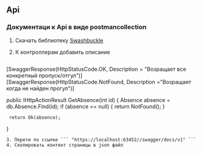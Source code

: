 ## Api
### Документаци к Api в виде postmancollection
1. Скачать библиотеку [Swashbuckle](https://github.com/domaindrivendev/Swashbuckle.WebApi)

2. К контроллерам добавить описание
   ```
  [SwaggerResponse(HttpStatusCode.OK, Description = "Возращает все конкретный пропуск/отгул")]
  [SwaggerResponse(HttpStatusCode.NotFound, Description ="Возращает когда не найден прогул")]

  public IHttpActionResult GetAbsence(int id)
  {
     Absence absence = db.Absence.Find(id);
     if (absence == null)
     {
         return NotFound();
     }

     return Ok(absence);
  }
   ```
3. Перети по ссылке ``` "https://localhost:63452//swagger/docs/v1" ```
4. Скопировать контент страницы в json файл 
